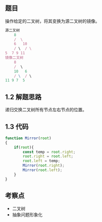 <!--
 * @Descripttion: 
 * @version: 1.0.0
 * @Author: jimmiezhou
 * @Date: 2020-01-07 17:47:03
 * @LastEditors  : jimmiezhou
 * @LastEditTime : 2020-01-07 17:48:11
 -->
## 题目

操作给定的二叉树，将其变换为源二叉树的镜像。

```js
源二叉树 
    8
    /  \
    6   10
    / \  / \
5  7 9 11
镜像二叉树
    8
    /  \
    10   6
    / \  / \
11 9 7  5
```

## 1.2 解题思路

递归交换二叉树所有节点左右节点的位置。

## 1.3 代码

```js
function Mirror(root)
{
    if(root){
        const temp = root.right;
        root.right = root.left;
        root.left = temp;
        Mirror(root.right);
        Mirror(root.left);
    }
}
```

## 考察点

- 二叉树
- 抽象问题形象化